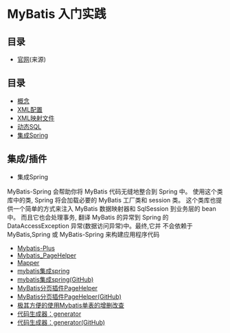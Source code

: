 #   MyBatis 入门实践

##   目录
-   [官网](http://www.mybatis.org/mybatis-3/zh/index.html)(来源)


##  目录
-   [概念](Introduction.md)
-   [XML配置](Configuration.md)
-   [XML映射文件](Mapper.md)
-   [动态SQL](Dynamic-SQL.md)
-   [集成Spring](spring-Introduction.md)



##  集成/插件
-   集成Spring

MyBatis-Spring 会帮助你将 MyBatis 代码无缝地整合到 Spring 中。 使用这个类库中的类, Spring 将会加载必要的 MyBatis 工厂类和 session 类。 这个类库也提供一个简单的方式来注入 MyBatis 数据映射器和 SqlSession 到业务层的 bean 中。 而且它也会处理事务, 翻译 MyBatis 的异常到 Spring 的 DataAccessException 异常(数据访问异常)中。最终,它并 不会依赖于 MyBatis,Spring 或 MyBatis-Spring 来构建应用程序代码

-   [Mybatis-Plus](http://mp.baomidou.com/#/)
-   [Mybatis_PageHelper](https://gitee.com/free/Mybatis_PageHelper)
-   [Mapper](https://gitee.com/free/Mapper)
-   [mybatis集成spring](http://www.mybatis.org/spring/zh/index.html)
-   [mybatis集成spring(GitHub)](https://github.com/mybatis/spring)
-   [MyBatis分页插件PageHelper](https://pagehelper.github.io/)
-   [MyBatis分页插件PageHelper(GitHub)](https://github.com/pagehelper/Mybatis-PageHelper)
-   [极其方便的使用Mybatis单表的增删改查](https://gitee.com/free/Mapper)
-   [代码生成器：generator](http://www.mybatis.org/generator/)
-   [代码生成器：generator(GitHub)](https://github.com/mybatis/generator)
